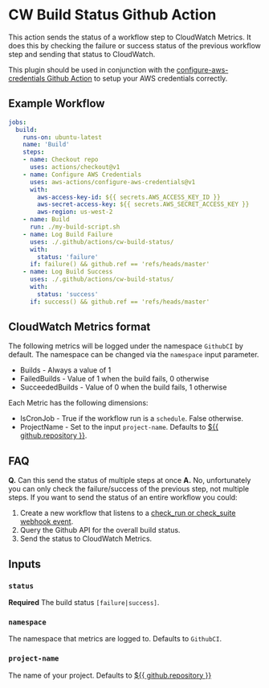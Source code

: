 # CW Build Status Github Action

This action sends the status of a workflow step to CloudWatch Metrics.
It does this by checking the failure or success status of the previous workflow step
and sending that status to CloudWatch.  

This plugin should be used in conjunction with the [configure-aws-credentials Github Action][configure-aws-credentials] to setup your 
AWS credentials correctly. 

## Example Workflow

```yaml
jobs:
  build:
    runs-on: ubuntu-latest
    name: 'Build'
    steps:
    - name: Checkout repo
      uses: actions/checkout@v1
    - name: Configure AWS Credentials
      uses: aws-actions/configure-aws-credentials@v1
      with:
        aws-access-key-id: ${{ secrets.AWS_ACCESS_KEY_ID }}
        aws-secret-access-key: ${{ secrets.AWS_SECRET_ACCESS_KEY }}
        aws-region: us-west-2
    - name: Build
      run: ./my-build-script.sh
    - name: Log Build Failure
      uses: ./.github/actions/cw-build-status/
      with:
        status: 'failure'
      if: failure() && github.ref == 'refs/heads/master'
    - name: Log Build Success
      uses: ./.github/actions/cw-build-status/
      with:
        status: 'success'
      if: success() && github.ref == 'refs/heads/master'
```

## CloudWatch Metrics format

The following metrics will be logged under the namespace `GithubCI` by default.
The namespace can be changed via the `namespace` input parameter.

- Builds - Always a value of 1
- FailedBuilds  - Value of 1 when the build fails, 0 otherwise
- SucceededBuilds - Value of 0 when the build fails, 1 otherwise

Each Metric has the following dimensions:

- IsCronJob - True if the workflow run is a `schedule`. False otherwise.
- ProjectName - Set to the input `project-name`.
  Defaults to [${{ github.repository }}].

## FAQ

**Q.** Can this send the status of multiple steps at once
**A.** No, unfortunately you can only check the failure/success of the previous step, 
not multiple steps.
If you want to send the status of an entire workflow you could:
1. Create a new workflow that listens to a [check_run or check_suite webhook event][check-run-event-doc].
2. Query the Github API for the overall build status.
3. Send the status to CloudWatch Metrics.

## Inputs

### `status`

**Required** The build status `[failure|success]`.

### `namespace`

The namespace that metrics are logged to. Defaults to `GithubCI`.

### `project-name`

The name of your project. Defaults to [${{ github.repository }}]

[${{ github.repository }}]: https://help.github.com/en/actions/automating-your-workflow-with-github-actions/contexts-and-expression-syntax-for-github-actions#github-context
[cw-build-status]: https://github.com/aws-robotics/rosbag-uploader-ros1/tree/master/.github/actions/cw-build-status
[configure-aws-credentials]: https://github.com/aws-actions/configure-aws-credentials
[check-run-event-doc]: https://developer.github.com/v3/activity/events/types/#checkrunevent
